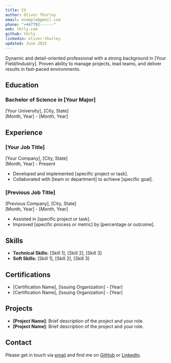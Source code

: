 ```yaml
---
title: CV
author: Oliver Thurley
email: example@gmail.com
phone: "+447792------"
web: thrly.com
github: thrly
linkedin: oliver-thurley
updated: June 2025
---
```


Dynamic and detail-oriented professional with a strong background in [Your Field/Industry]. Proven ability to manage projects, lead teams, and deliver results in fast-paced environments.

## Education

### Bachelor of Science in [Your Major]

[Your University], [City, State]  
[Month, Year] - [Month, Year]

## Experience

### [Your Job Title]

[Your Company], [City, State]  
[Month, Year] - Present

- Developed and implemented [specific project or task].
- Collaborated with [team or department] to achieve [specific goal].

### [Previous Job Title]

[Previous Company], [City, State]  
[Month, Year] - [Month, Year]

- Assisted in [specific project or task].
- Improved [specific process or metric] by [percentage or outcome].

## Skills

- **Technical Skills:** [Skill 1], [Skill 2], [Skill 3]
- **Soft Skills:** [Skill 1], [Skill 2], [Skill 3]

## Certifications

- [Certification Name], [Issuing Organization] - [Year]
- [Certification Name], [Issuing Organization] - [Year]

## Projects

- **[Project Name]**: Brief description of the project and your role.
- **[Project Name]**: Brief description of the project and your role.

## Contact

Please get in touch via [email](mailto:example@gmail.com) and find me on [GitHub](https://github.com/) or [LinkedIn](https://www.linkedin.com/in/).
